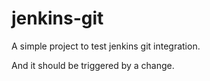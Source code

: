 # jenkins-git
A simple project to test jenkins git integration.

And it should be triggered by a change.
